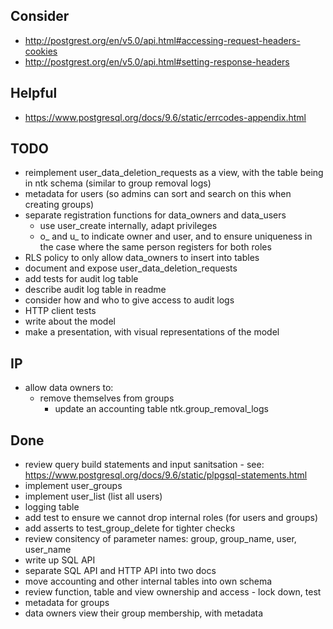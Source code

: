 
## Consider
- http://postgrest.org/en/v5.0/api.html#accessing-request-headers-cookies
- http://postgrest.org/en/v5.0/api.html#setting-response-headers

## Helpful
- https://www.postgresql.org/docs/9.6/static/errcodes-appendix.html

## TODO
- reimplement user_data_deletion_requests as a view, with the table being in ntk schema (similar to group removal logs)
- metadata for users (so admins can sort and search on this when creating groups)
- separate registration functions for data_owners and data_users
    - use user_create internally, adapt privileges
    - o_ and u_ to indicate owner and user, and to ensure uniqueness in the case where the same person registers for both roles
- RLS policy to only allow data_owners to insert into tables
- document and expose user_data_deletion_requests
- add tests for audit log table
- describe audit log table in readme
- consider how and who to give access to audit logs
- HTTP client tests
- write about the model
- make a presentation, with visual representations of the model

## IP
- allow data owners to:
    - remove themselves from groups
        - update an accounting table ntk.group_removal_logs

## Done
- review query build statements and input sanitsation - see: https://www.postgresql.org/docs/9.6/static/plpgsql-statements.html
- implement user_groups
- implement user_list (list all users)
- logging table
- add test to ensure we cannot drop internal roles (for users and groups)
- add asserts to test_group_delete for tighter checks
- review consitency of parameter names: group, group_name, user, user_name
- write up SQL API
- separate SQL API and HTTP API into two docs
- move accounting and other internal tables into own schema
- review function, table and view ownership and access - lock down, test
- metadata for groups
- data owners view their group membership, with metadata
